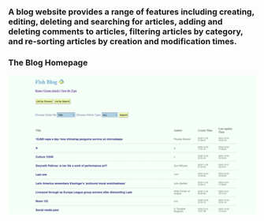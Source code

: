 #
### A blog website provides a range of features including creating, editing, deleting and searching for articles, adding and deleting comments to articles, filtering articles by category, and re-sorting articles by creation and modification times.

### The Blog Homepage
![homepage](https://github.com/Willa2023/PHP-Blog/blob/main/img/homepage.png)
